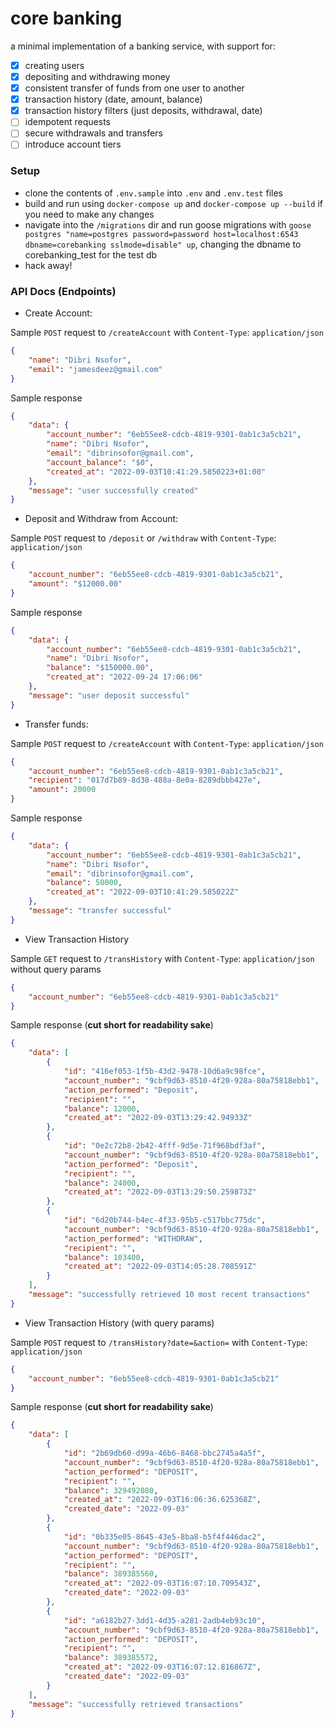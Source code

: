 # core banking

a minimal implementation of a banking service, with support for:
- [X] creating users
- [X] depositing and withdrawing money
- [X] consistent transfer of funds from one user to another
- [X] transaction history (date, amount, balance)
- [X] transaction history filters (just deposits, withdrawal, date)
- [ ] idempotent requests
- [ ] secure withdrawals and transfers
- [ ] introduce account tiers

### Setup
- clone the contents of `.env.sample` into `.env` and `.env.test` files
- build and run using `docker-compose up` and `docker-compose up --build` if you need to make any changes
- navigate into the `/migrations` dir and run goose migrations with `goose postgres "name=postgres password=password host=localhost:6543 dbname=corebanking sslmode=disable" up`, changing the dbname to corebanking_test for the test db
- hack away!


### API Docs (Endpoints)

- Create Account:

Sample `POST` request to `/createAccount` with `Content-Type`: `application/json`

```json
{
    "name": "Dibri Nsofor",
    "email": "jamesdeez@gmail.com"
}
```
Sample response
```json
{
    "data": {
        "account_number": "6eb55ee8-cdcb-4819-9301-0ab1c3a5cb21",
        "name": "Dibri Nsofor",
        "email": "dibrinsofor@gmail.com",
        "account_balance": "$0",
        "created_at": "2022-09-03T10:41:29.5850223+01:00"
    },
    "message": "user successfully created"
}
```

- Deposit and Withdraw from Account:
  
Sample `POST` request to `/deposit` or `/withdraw` with `Content-Type`: `application/json`

```json
{
    "account_number": "6eb55ee8-cdcb-4819-9301-0ab1c3a5cb21",
    "amount": "$12000.00"
}
```
Sample response
```json
{
    "data": {
        "account_number": "6eb55ee8-cdcb-4819-9301-0ab1c3a5cb21",
        "name": "Dibri Nsofor",
        "balance": "$150000.00",
        "created_at": "2022-09-24 17:06:06"
    },
    "message": "user deposit successful"
}
```

- Transfer funds:

Sample `POST` request to `/createAccount` with `Content-Type`: `application/json`

```json
{
    "account_number": "6eb55ee8-cdcb-4819-9301-0ab1c3a5cb21",
    "recipient": "017d7b89-8d38-488a-8e0a-8289dbbb427e",
    "amount": 20000
}
```
Sample response
```json
{
    "data": {
        "account_number": "6eb55ee8-cdcb-4819-9301-0ab1c3a5cb21",
        "name": "Dibri Nsofor",
        "email": "dibrinsofor@gmail.com",
        "balance": 50000,
        "created_at": "2022-09-03T10:41:29.585022Z"
    },
    "message": "transfer successful"
}
```

- View Transaction History

Sample `GET` request to `/transHistory` with `Content-Type`: `application/json` without query params

```json
{
    "account_number": "6eb55ee8-cdcb-4819-9301-0ab1c3a5cb21"
}
```
Sample response (**cut short for readability sake**)
```json
{
    "data": [
        {
            "id": "416ef053-1f5b-43d2-9478-10d6a9c98fce",
            "account_number": "9cbf9d63-8510-4f20-928a-80a75818ebb1",
            "action_performed": "Deposit",
            "recipient": "",
            "balance": 12000,
            "created_at": "2022-09-03T13:29:42.94933Z"
        },
        {
            "id": "0e2c72b8-2b42-4fff-9d5e-71f968bdf3af",
            "account_number": "9cbf9d63-8510-4f20-928a-80a75818ebb1",
            "action_performed": "Deposit",
            "recipient": "",
            "balance": 24000,
            "created_at": "2022-09-03T13:29:50.259873Z"
        },
        {
            "id": "6d20b744-b4ec-4f33-95b5-c517bbc775dc",
            "account_number": "9cbf9d63-8510-4f20-928a-80a75818ebb1",
            "action_performed": "WITHDRAW",
            "recipient": "",
            "balance": 103400,
            "created_at": "2022-09-03T14:05:28.708591Z"
        }
    ],
    "message": "successfully retrieved 10 most recent transactions"
}
```

- View Transaction History (with query params)

Sample `POST` request to `/transHistory?date=&action=` with `Content-Type`: `application/json`

```json
{
    "account_number": "6eb55ee8-cdcb-4819-9301-0ab1c3a5cb21"
}
```
Sample response (**cut short for readability sake**)
```json
{
    "data": [
        {
            "id": "2b69db60-d99a-46b6-8468-bbc2745a4a5f",
            "account_number": "9cbf9d63-8510-4f20-928a-80a75818ebb1",
            "action_performed": "DEPOSIT",
            "recipient": "",
            "balance": 329492080,
            "created_at": "2022-09-03T16:06:36.625368Z",
            "created_date": "2022-09-03"
        },
        {
            "id": "0b335e05-8645-43e5-8ba8-b5f4f446dac2",
            "account_number": "9cbf9d63-8510-4f20-928a-80a75818ebb1",
            "action_performed": "DEPOSIT",
            "recipient": "",
            "balance": 389385560,
            "created_at": "2022-09-03T16:07:10.709543Z",
            "created_date": "2022-09-03"
        },
        {
            "id": "a6182b27-3dd1-4d35-a281-2adb4eb93c10",
            "account_number": "9cbf9d63-8510-4f20-928a-80a75818ebb1",
            "action_performed": "DEPOSIT",
            "recipient": "",
            "balance": 389385572,
            "created_at": "2022-09-03T16:07:12.816867Z",
            "created_date": "2022-09-03"
        }
    ],
    "message": "successfully retrieved transactions"
}
```